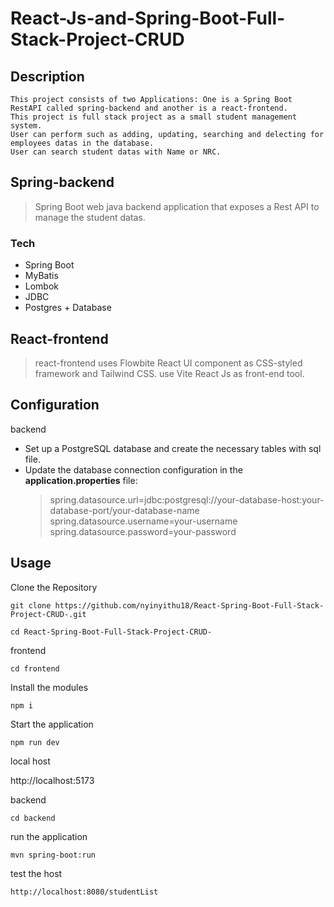 # React-Js-and-Spring-Boot-Full-Stack-Project-CRUD

## Description

```
This project consists of two Applications: One is a Spring Boot RestAPI called spring-backend and another is a react-frontend.
This project is full stack project as a small student management system.
User can perform such as adding, updating, searching and delecting for employees datas in the database.
User can search student datas with Name or NRC.
```

## Spring-backend

  > Spring Boot web java backend application that exposes a Rest API to manage the student datas.

  ### Tech 

  - Spring Boot
  - MyBatis
  - Lombok
  - JDBC
  - Postgres + Database

## React-frontend

  > react-frontend uses Flowbite React UI component as CSS-styled framework and Tailwind CSS.
  > use Vite React Js  as front-end tool. 

## Configuration

backend

 - Set up a PostgreSQL database and create the necessary tables with sql file.
 - Update the database connection configuration in the **application.properties** file:
    > spring.datasource.url=jdbc:postgresql://your-database-host:your-database-port/your-database-name
    > spring.datasource.username=your-username  
    > spring.datasource.password=your-password       

## Usage

Clone the Repository
```
git clone https://github.com/nyinyithu18/React-Spring-Boot-Full-Stack-Project-CRUD-.git
```
```
cd React-Spring-Boot-Full-Stack-Project-CRUD-
```

frontend

```
cd frontend
```
Install the modules
```
npm i
```
Start the application
```
npm run dev
```

local host

http://localhost:5173

backend

```
cd backend
```
run the application
```
mvn spring-boot:run
```
test the host
```
http://localhost:8080/studentList
```


